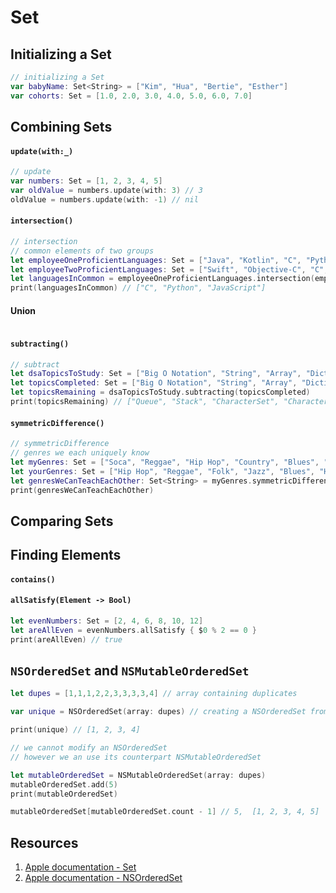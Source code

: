 # Set

## Initializing a Set
```swift 
// initializing a Set
var babyName: Set<String> = ["Kim", "Hua", "Bertie", "Esther"]
var cohorts: Set = [1.0, 2.0, 3.0, 4.0, 5.0, 6.0, 7.0]
```

## Combining Sets

#### `update(with:_)`

```swift 
// update
var numbers: Set = [1, 2, 3, 4, 5]
var oldValue = numbers.update(with: 3) // 3
oldValue = numbers.update(with: -1) // nil
```

#### `intersection()`

```swift 
// intersection
// common elements of two groups
let employeeOneProficientLanguages: Set = ["Java", "Kotlin", "C", "Python", "SQL", "Go", "Dart", "JavaScript"]
let employeeTwoProficientLanguages: Set = ["Swift", "Objective-C", "C", "Python", "JavaScript"]
let languagesInCommon = employeeOneProficientLanguages.intersection(employeeTwoProficientLanguages)
print(languagesInCommon) // ["C", "Python", "JavaScript"]
```

#### Union 

```swift 
```

#### `subtracting()`

```swift 
// subtract
let dsaTopicsToStudy: Set = ["Big O Notation", "String", "Array", "Dictionary", "Set", "Character", "CharacterSet", "Stack", "Queue", "Linked List"]
let topicsCompleted: Set = ["Big O Notation", "String", "Array", "Dictionary", "Linked List"]
let topicsRemaining = dsaTopicsToStudy.subtracting(topicsCompleted)
print(topicsRemaining) // ["Queue", "Stack", "CharacterSet", "Character", "Set"]
```

#### `symmetricDifference()`

```swift 
// symmetricDifference
// genres we each uniquely know
let myGenres: Set = ["Soca", "Reggae", "Hip Hop", "Country", "Blues", "Jazz", "Funk", "Zouk"]
let yourGenres: Set = ["Hip Hop", "Reggae", "Folk", "Jazz", "Blues", "Hi-Life", "Techno", "House"]
let genresWeCanTeachEachOther: Set<String> = myGenres.symmetricDifference(yourGenres)
print(genresWeCanTeachEachOther)
```

## Comparing Sets

#### 

## Finding Elements 

#### `contains()`

#### `allSatisfy(Element -> Bool)`

```swift 
let evenNumbers: Set = [2, 4, 6, 8, 10, 12]
let areAllEven = evenNumbers.allSatisfy { $0 % 2 == 0 }
print(areAllEven) // true
```

## `NSOrderedSet` and `NSMutableOrderedSet`

```swift 
let dupes = [1,1,1,2,2,3,3,3,3,4] // array containing duplicates

var unique = NSOrderedSet(array: dupes) // creating a NSOrderedSet from an Array, it will be unique and keep the order of the elements

print(unique) // [1, 2, 3, 4]

// we cannot modify an NSOrderedSet
// however we an use its counterpart NSMutableOrderedSet

let mutableOrderedSet = NSMutableOrderedSet(array: dupes)
mutableOrderedSet.add(5) 
print(mutableOrderedSet)

mutableOrderedSet[mutableOrderedSet.count - 1] // 5,  [1, 2, 3, 4, 5]
```

## Resources 

1. [Apple documentation - Set](https://developer.apple.com/documentation/swift/set)
2. [Apple documentation - NSOrderedSet](https://developer.apple.com/documentation/foundation/nsorderedset)
